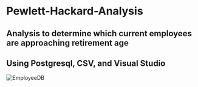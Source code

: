 # Pewlett-Hackard-Analysis
## Analysis to determine which current employees are approaching retirement age 
## Using Postgresql, CSV, and Visual Studio


![EmployeeDB](https://user-images.githubusercontent.com/95188079/152237909-0581a167-b29c-4238-91ca-45afb62dc5b2.png)
